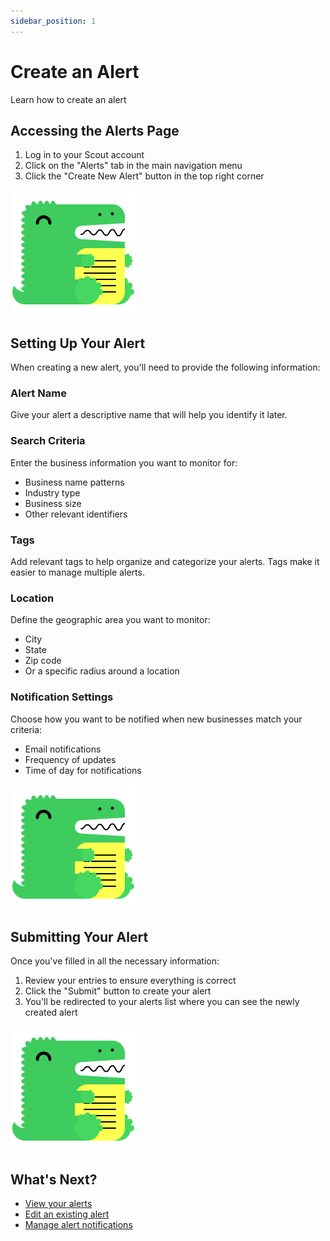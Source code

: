 ```yaml
---
sidebar_position: 1
---
```


# Create an Alert

Learn how to create an alert

## Accessing the Alerts Page

1. Log in to your Scout account
2. Click on the "Alerts" tab in the main navigation menu
3. Click the "Create New Alert" button in the top right corner

![Access Alerts Page](/img/docusaurus.png)

## Setting Up Your Alert

When creating a new alert, you'll need to provide the following information:

### Alert Name
Give your alert a descriptive name that will help you identify it later.

### Search Criteria
Enter the business information you want to monitor for:
- Business name patterns
- Industry type
- Business size
- Other relevant identifiers

### Tags
Add relevant tags to help organize and categorize your alerts. Tags make it easier to manage multiple alerts.

### Location
Define the geographic area you want to monitor:
- City
- State
- Zip code
- Or a specific radius around a location

### Notification Settings
Choose how you want to be notified when new businesses match your criteria:
- Email notifications
- Frequency of updates
- Time of day for notifications

![Alert Form](/img/docusaurus.png)

## Submitting Your Alert

Once you've filled in all the necessary information:

1. Review your entries to ensure everything is correct
2. Click the "Submit" button to create your alert
3. You'll be redirected to your alerts list where you can see the newly created alert

![Submit Button](/img/docusaurus.png)

## What's Next?

- [View your alerts](view-alerts.md)
- [Edit an existing alert](edit-alert.md)
- [Manage alert notifications](manage-notifications.md)
